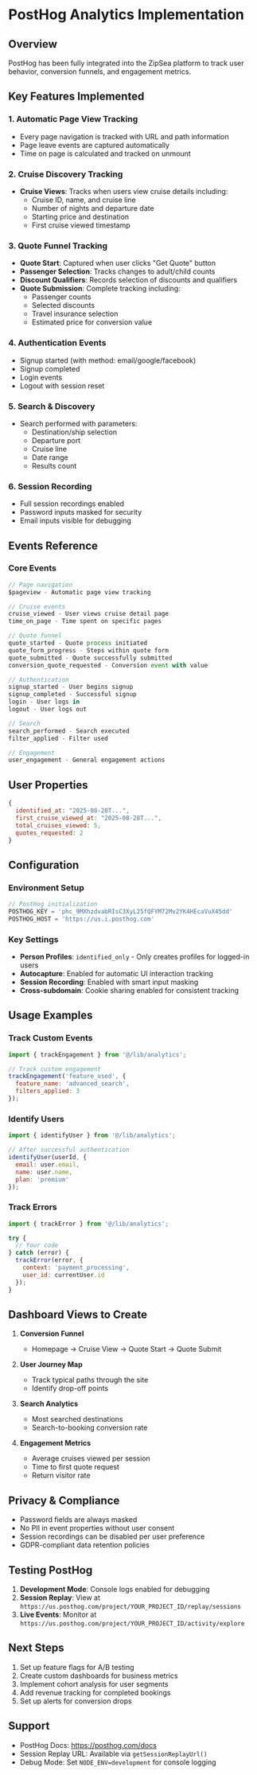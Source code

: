 # PostHog Analytics Implementation

## Overview
PostHog has been fully integrated into the ZipSea platform to track user behavior, conversion funnels, and engagement metrics.

## Key Features Implemented

### 1. **Automatic Page View Tracking**
- Every page navigation is tracked with URL and path information
- Page leave events are captured automatically
- Time on page is calculated and tracked on unmount

### 2. **Cruise Discovery Tracking**
- **Cruise Views**: Tracks when users view cruise details including:
  - Cruise ID, name, and cruise line
  - Number of nights and departure date
  - Starting price and destination
  - First cruise viewed timestamp

### 3. **Quote Funnel Tracking**
- **Quote Start**: Captured when user clicks "Get Quote" button
- **Passenger Selection**: Tracks changes to adult/child counts
- **Discount Qualifiers**: Records selection of discounts and qualifiers
- **Quote Submission**: Complete tracking including:
  - Passenger counts
  - Selected discounts
  - Travel insurance selection
  - Estimated price for conversion value

### 4. **Authentication Events**
- Signup started (with method: email/google/facebook)
- Signup completed
- Login events
- Logout with session reset

### 5. **Search & Discovery**
- Search performed with parameters:
  - Destination/ship selection
  - Departure port
  - Cruise line
  - Date range
  - Results count

### 6. **Session Recording**
- Full session recordings enabled
- Password inputs masked for security
- Email inputs visible for debugging

## Events Reference

### Core Events
```javascript
// Page navigation
$pageview - Automatic page view tracking

// Cruise events
cruise_viewed - User views cruise detail page
time_on_page - Time spent on specific pages

// Quote funnel
quote_started - Quote process initiated
quote_form_progress - Steps within quote form
quote_submitted - Quote successfully submitted
conversion_quote_requested - Conversion event with value

// Authentication
signup_started - User begins signup
signup_completed - Successful signup
login - User logs in
logout - User logs out

// Search
search_performed - Search executed
filter_applied - Filter used

// Engagement
user_engagement - General engagement actions
```

## User Properties
```javascript
{
  identified_at: "2025-08-28T...",
  first_cruise_viewed_at: "2025-08-28T...",
  total_cruises_viewed: 5,
  quotes_requested: 2
}
```

## Configuration

### Environment Setup
```javascript
// PostHog initialization
POSTHOG_KEY = 'phc_9MXhzdvabRIsC3XyL25fQFYM72Mv2YK4HEcaVuX45dd'
POSTHOG_HOST = 'https://us.i.posthog.com'
```

### Key Settings
- **Person Profiles**: `identified_only` - Only creates profiles for logged-in users
- **Autocapture**: Enabled for automatic UI interaction tracking
- **Session Recording**: Enabled with smart input masking
- **Cross-subdomain**: Cookie sharing enabled for consistent tracking

## Usage Examples

### Track Custom Events
```javascript
import { trackEngagement } from '@/lib/analytics';

// Track custom engagement
trackEngagement('feature_used', {
  feature_name: 'advanced_search',
  filters_applied: 3
});
```

### Identify Users
```javascript
import { identifyUser } from '@/lib/analytics';

// After successful authentication
identifyUser(userId, {
  email: user.email,
  name: user.name,
  plan: 'premium'
});
```

### Track Errors
```javascript
import { trackError } from '@/lib/analytics';

try {
  // Your code
} catch (error) {
  trackError(error, {
    context: 'payment_processing',
    user_id: currentUser.id
  });
}
```

## Dashboard Views to Create

1. **Conversion Funnel**
   - Homepage → Cruise View → Quote Start → Quote Submit

2. **User Journey Map**
   - Track typical paths through the site
   - Identify drop-off points

3. **Search Analytics**
   - Most searched destinations
   - Search-to-booking conversion rate

4. **Engagement Metrics**
   - Average cruises viewed per session
   - Time to first quote request
   - Return visitor rate

## Privacy & Compliance

- Password fields are always masked
- No PII in event properties without user consent
- Session recordings can be disabled per user preference
- GDPR-compliant data retention policies

## Testing PostHog

1. **Development Mode**: Console logs enabled for debugging
2. **Session Replay**: View at `https://us.posthog.com/project/YOUR_PROJECT_ID/replay/sessions`
3. **Live Events**: Monitor at `https://us.posthog.com/project/YOUR_PROJECT_ID/activity/explore`

## Next Steps

1. Set up feature flags for A/B testing
2. Create custom dashboards for business metrics
3. Implement cohort analysis for user segments
4. Add revenue tracking for completed bookings
5. Set up alerts for conversion drops

## Support

- PostHog Docs: https://posthog.com/docs
- Session Replay URL: Available via `getSessionReplayUrl()`
- Debug Mode: Set `NODE_ENV=development` for console logging